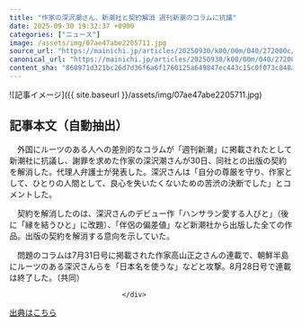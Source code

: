 ```yaml
---
title: "作家の深沢潮さん、新潮社と契約解消 週刊新潮のコラムに抗議"
date: 2025-09-30 19:32:37 +0900
categories: ["ニュース"]
image: /assets/img/07ae47abe2205711.jpg
source_url: "https://mainichi.jp/articles/20250930/k00/00m/040/272000c/"
canonical_url: "https://mainichi.jp/articles/20250930/k00/00m/040/272000c/"
content_sha: "860971d321bc26d7d36f6a6f1760125a649847ec443c15c0f073c848ac8fc5cf"
---
```


![記事イメージ]({{ site.baseurl }}/assets/img/07ae47abe2205711.jpg)

## 記事本文（自動抽出）
<div><section class="articledetail-body" id="articledetail-body">






<p>　外国にルーツのある人への差別的なコラムが「週刊新潮」に掲載されたとして新潮社に抗議し、謝罪を求めた作家の深沢潮さんが30日、同社との出版の契約を解消した。代理人弁護士が発表した。深沢さんは「自分の尊厳を守り、作家として、ひとりの人間として、良心を失いたくないための苦渋の決断でした」とコメントした。</p>

<p>　契約を解消したのは、深沢さんのデビュー作「ハンサラン愛する人びと」（後に「縁を結うひと」に改題）、「伴侶の偏差値」など新潮社から出版した全ての作品。出版の契約を解消する意向を示していた。</p>

	


<p>　問題のコラムは7月31日号に掲載された作家高山正之さんの連載で、朝鮮半島にルーツのある深沢さんらを「日本名を使うな」などと攻撃。8月28日号で連載は終了した。（共同）</p>


</section>






								</div>

[出典はこちら](https://mainichi.jp/articles/20250930/k00/00m/040/272000c/)
